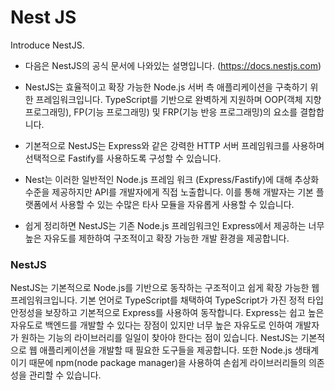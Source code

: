# Nest JS

Introduce NestJS.
- 다음은 NestJS의 공식 문서에 나와있는 설명입니다. (https://docs.nestjs.com)
- NestJS는 효율적이고 확장 가능한 Node.js 서버 측 애플리케이션을 구축하기 위한 프레임워크입니다. TypeScript를 기반으로 완벽하게 지원하며 OOP(객체 지향 프로그래밍), FP(기능 프로그래밍) 및 FRP(기능 반응 프로그래밍)의 요소를 결합합니다.
- 기본적으로 NestJS는 Express와 같은 강력한 HTTP 서버 프레임워크를 사용하며 선택적으로 Fastify를 사용하도록 구성할 수 있습니다.
- Nest는 이러한 일반적인 Node.js 프레임 워크 (Express/Fastify)에 대해 추상화 수준을 제공하지만 API를 개발자에게 직접 노출합니다. 이를 통해 개발자는 기본 플랫폼에서 사용할 수 있는 수많은 타사 모듈을 자유롭게 사용할 수 있습니다.

- 쉽게 정리하면 NestJS는 기존 Node.js 프레임워크인 Express에서 제공하는 너무 높은 자유도를 제한하여 구조적이고 확장 가능한 개발 환경을 제공합니다.

### NestJS
NestJS는 기본적으로 Node.js를 기반으로 동작하는 구조적이고 쉽게 확장 가능한 웹 프레임워크입니다. 기본 언어로 TypeScript를 채택하여 TypeScript가 가진 정적 타입 안정성을 보장하고 기본적으로 Express를 사용하여 동작합니다. Express는 쉽고 높은 자유도로 백엔드를 개발할 수 있다는 장점이 있지만 너무 높은 자유도로 인하여 개발자가 원하는 기능의 라이브러리를 일일이 찾아야 한다는 점이 있습니다. NestJS는 기본적으로 웹 애플리케이션을 개발할 때 필요한 도구들을 제공합니다. 또한 Node.js 생태계이기 때문에 npm(node package manager)을 사용하여 손쉽게 라이브러리들의 의존성을 관리할 수 있습니다. 
